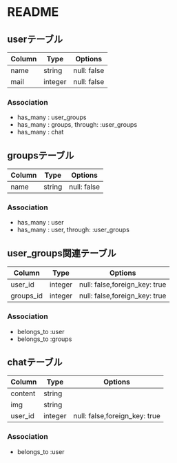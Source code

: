 # README

## userテーブル
|Column|Type|Options|
|------|----|-------|
|name|string|null: false|
|mail|integer|null: false|

### Association
- has_many : user_groups
- has_many : groups, through: :user_groups
- has_many : chat


## groupsテーブル
|Column|Type|Options|
|------|----|-------|
|name|string|null: false|

### Association
- has_many : user
- has_many : user, through: :user_groups


## user_groups関連テーブル
|Column|Type|Options|
|------|----|-------|
|user_id|integer|null: false,foreign_key: true|
|groups_id|integer|null: false,foreign_key: true|

### Association
- belongs_to :user
- belongs_to :groups


## chatテーブル
|Column|Type|Options|
|------|----|-------|
|content|string||
|img|string||
|user_id|integer|null: false,foreign_key: true|

### Association
- belongs_to :user

